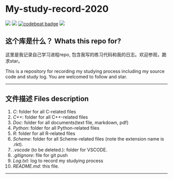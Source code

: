 # My-study-record-2020
![](https://img.shields.io/github/last-commit/songrise/My-study-record-2020)
![](https://img.shields.io/github/stars/songrise/My-study-record-2020)
[![codebeat badge](https://codebeat.co/badges/13f0a736-5676-4a62-827e-547fa7aedaca)](https://codebeat.co/projects/github-com-songrise-my-study-record-2020-master)
![](https://img.shields.io/badge/license-GPL-000000.svg)



## 这个库是什么？ Whats this repo for?

这里是我记录自己学习进程repo, 包含我写的练习代码和我的日志。欢迎参观，跪求star。

This is a repository for recording my studying process
including my source code and study log. You are welcomed to follow and star.
***



## 文件描述 Files description

1. *C*: folder for all C-related files
2. *C++*: folder for all C++-related files
3. *Doc*: folder for all documents(text file, markdown, pdf)
4. *Python*: folder for all Python-related files
5. *R*: folder for all R-related files
6. *Scheme*: folder for all Scheme-related files (note the extension name is .rkt).
7. *.vscode* (to be deleted.): folder for VSCODE.
8. *.gitignore*: file for git push
9. *Log.txt*: log to record my studying process
10. *README.md*: this file.

***

